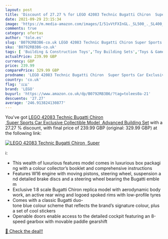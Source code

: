 ```yaml
---
layout: post
title: 'Discount of 27.27 % for LEGO 42083 Technic Bugatti Chiron  Super'
date: 2021-09-29 23:15:34
image: 'https://m.media-amazon.com/images/I/51vVtFXInGL._SL500_._SL400_.jpg'
comments: true
category: ofertas
author: 'tole.es'
slug: 'B0792RB3B6-co.uk LEGO 42083 Technic Bugatti Chiron Super Sports Car...'
sku: 'B0792RB3B6-co.uk'
tags: [ 'Building & Construction Toys','Toy Building Sets','Toys & Games','Toys Store','lego', ]
actualPrice: 239.99 GBP
currency: GBP
price: 239.99
comparePrice: 329.99 GBP
prodname: 'LEGO 42083 Technic Bugatti Chiron  Super Sports Car Exclusive Collectible Model  Advanced Building Set'
country: 'co.uk'
flag: '🇬🇧'
brand: 'LEGO'
buyurl: 'https://www.amazon.co.uk/dp/B0792RB3B6/?tag=tolees0a-21'
descuento: '27.27'
average: '246.913824130877'
---
```


You've got [LEGO 42083 Technic Bugatti Chiron  Super Sports Car Exclusive Collectible Model  Advanced Building Set](https://www.amazon.co.uk/dp/B0792RB3B6/?tag=tolees0a-21) with a  27.27 % discount, with final price of 239.99 GBP (original: 329.99 GBP) at the following link:

[![LEGO 42083 Technic Bugatti Chiron  Super](https://m.media-amazon.com/images/I/51vVtFXInGL._SL500_._SL400_.jpg)](https://www.amazon.co.uk/dp/B0792RB3B6/?tag=tolees0a-21)

ℹ️:

- This wealth of luxurious features model comes in luxurious box packaging with a colour collector’s booklet and comprehensive instructions
- Features W16 engine with moving pistons, steering wheel, suspension and detailed brake discs and a steering wheel bearing the Bugatti emblem
- Exclusive 1:8 scale Bugatti Chiron replica model with aerodynamic bodywork, an active rear wing and logoed spoked rims with low-profile tyres
- Comes with a classic Bugatti duo-tone blue colour scheme that reflects the brand’s signature colour, plus a set of cool stickers
- Openable doors enable access to the detailed cockpit featuring an 8-speed gearbox with movable paddle gearshift

[🛒 Check the deal!!](https://www.amazon.co.uk/dp/B0792RB3B6/?tag=tolees0a-21)
